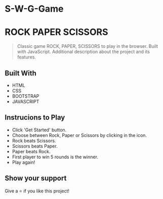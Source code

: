 # S-W-G-Game

# ROCK PAPER SCISSORS

> Classic game ROCK, PAPER, SCISSORS to play in the browser. Built with JavaScript.
Additional description about the project and its features.

## Built With

- HTML
- CSS
- BOOTSTRAP
- JAVASCRIPT

## Instrucions to Play

- Click 'Get Started' button.
- Choose between Rock, Paper or Scissors by clicking in the icon.
- Rock beats Scissors.
- Scissors beats Paper.
- Paper beats Rock.
- First player to win 5 rounds is the winner.
- Play again!

## Show your support

Give a ⭐️ if you like this project!
